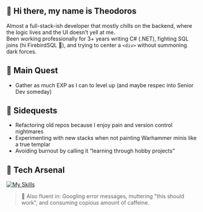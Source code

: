 ## 👋 Hi there, my name is Theodoros

Almost a full-stack-ish developer that mostly chills on the backend, where the logic lives and the UI doesn’t yell at me.  
Been working professionally for 3+ years writing C# (.NET), fighting SQL joins (hi FirebirdSQL 👹), and trying to center a `<div>` without summoning dark forces.

## 🎯 Main Quest
- Gather as much EXP as I can to level up (and maybe respec into Senior Dev someday)

## 🧩 Sidequests
- Refactoring old repos because I enjoy pain and version control nightmares
- Experimenting with new stacks when not painting Warhammer minis like a true templar
- Avoiding burnout by calling it “learning through hobby projects”

## 🧰 Tech Arsenal
[![My Skills](https://skillicons.dev/icons?i=js,html,css,cs,dotnet,flask,kotlin,nodejs,py,postgres,postman)](https://skillicons.dev)

> 💬 Also fluent in: Googling error messages, muttering "this should work", and consuming copious amount of caffeine.
